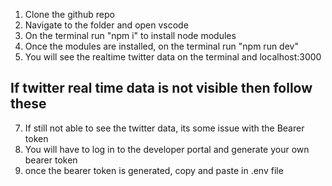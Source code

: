 
1. Clone the github repo
2. Navigate to the folder and open vscode
3. On the terminal run "npm i" to install node modules
4. Once the modules are installed, on the terminal run "npm run dev"
5. You will see the realtime twitter data on the terminal and localhost:3000

If twitter real time data is not visible then follow these
--------------------------------------------------------------------------------------------------
7. If still not able to see the twitter data, its some issue with the Bearer token
8. You will have to log in to the developer portal and generate your own bearer token
9. once the bearer token is generated, copy and paste in .env file

